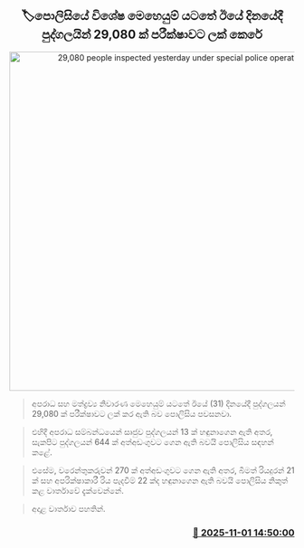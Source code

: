 <p align='center'><b><h2 align='center' title='29,080 people inspected yesterday under special police operations'>🏷පොලිසියේ විශේෂ මෙහෙයුම් යටතේ ඊ​යේ දිනයේදී පුද්ගලයින් 29,080 ක් පරීක්ෂාවට ලක් කෙරේ</h2></b></p>
<p align='center'><img src='https://helakuru.sgp1.cdn.digitaloceanspaces.com/esana/images/lib/srilanka-police[1].jpg' width='600' alt='29,080 people inspected yesterday under special police operations'></p>

> අපරාධ සහ මත්ද්‍රව්‍ය නිවාරණ මෙහෙයුම් යටතේ ඊයේ (31) දිනයේදී පුද්ගලයන් 29,080 ක් පරීක්ෂාවට ලක් කර ඇති බව පොලිසිය පවසනවා.

> එහිදී අපරාධ සම්බන්ධයෙන් සෘජුව පුද්ගලයන් 13 ක් හඳුනාගෙන ඇති අතර, සැකපිට පුද්ගලයන් 644 ක් අත්අඩංගුවට ගෙන ඇති බවයි පොලිසිය සඳහන් කළේ.

> එසේම, වරෙන්තුකරුවන් 270 ක් අත්අඩංගුවට ගෙන ඇති අතර, බීමත් රියදුරන් 21 ක් සහ අපරික්ෂාකාරී රිය පැදවීම් 22 ක්ද හඳුනාගෙන ඇති බවයි පොලිසිය නිකුත් කළ වාර්තාවේ දැක්වෙන්නේ.

> අදාළ වාර්තාව පහතින්. 



<h3 align='right'><a href='https://www.helakuru.lk/esana/p/115010/'>📅 2025-11-01 14:50:00</a></h3>

